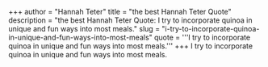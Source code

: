 +++
author = "Hannah Teter"
title = "the best Hannah Teter Quote"
description = "the best Hannah Teter Quote: I try to incorporate quinoa in unique and fun ways into most meals."
slug = "i-try-to-incorporate-quinoa-in-unique-and-fun-ways-into-most-meals"
quote = '''I try to incorporate quinoa in unique and fun ways into most meals.'''
+++
I try to incorporate quinoa in unique and fun ways into most meals.
